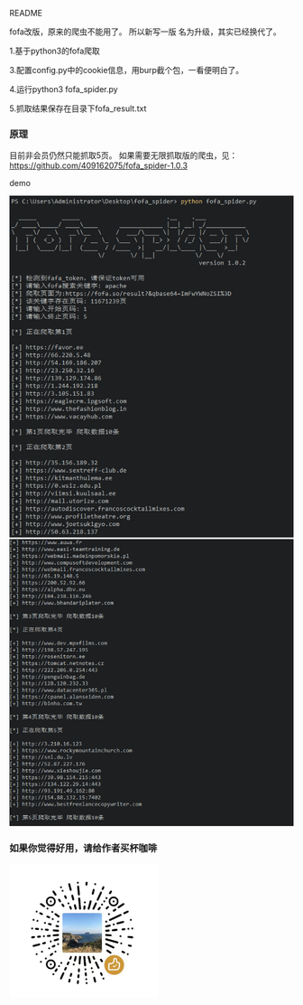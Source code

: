 README

fofa改版，原来的爬虫不能用了。
所以新写一版
名为升级，其实已经换代了。

1.基于python3的fofa爬取

3.配置config.py中的cookie信息，用burp截个包，一看便明白了。

4.运行python3 fofa_spider.py

5.抓取结果保存在目录下fofa_result.txt


### 原理


目前非会员仍然只能抓取5页。
如果需要无限抓取版的爬虫，见：https://github.com/409162075/fofa_spider-1.0.3

demo

![](demo/demo1.png)
![](demo/demo2.png)

### 如果你觉得好用，请给作者买杯咖啡

![](demo/weixins.png)

